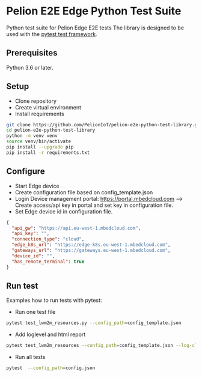 # Pelion E2E Edge Python Test Suite

Python test suite for Pelion Edge E2E tests The library is designed to be used with
the [pytest test framework](https://docs.pytest.org/en/latest/).

## Prerequisites

Python 3.6 or later.

## Setup

- Clone repository
- Create virtual environment
- Install requirements

```bash
git clone https://github.com/PelionIoT/pelion-e2e-python-test-library.git
cd pelion-e2e-python-test-library
python -m venv venv
source venv/bin/activate
pip install --upgrade pip
pip install -r requirements.txt

```

## Configure

* Start Edge device
* Create configuration file based on config_template.json
* Login Device management portal: https://portal.mbedcloud.com
    --> Create access/api key in portal and set key in configuration file.
* Set Edge device id in configuration file.

```json
{
  "api_gw": "https://api.eu-west-1.mbedcloud.com",
  "api_key": "",
  "connection_type": "cloud",
  "edge_k8s_url": "https://edge-k8s.eu-west-1.mbedcloud.com",
  "gateways_url": "https://gateways.eu-west-1.mbedcloud.com",
  "device_id": "",
  "has_remote_terminal": true
}
```

## Run test
Examples how to run tests with pytest:

* Run one test file
```bash
pytest test_lwm2m_resources.py --config_path=config_template.json
```
* Add loglevel and html report
```bash
pytest test_lwm2m_resources --config_path=config_template.json --log-cli-level=INFO --html=results.html
```
* Run all tests
```bash
pytest  --config_path=config.json

```

